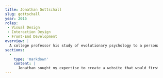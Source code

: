 ```yaml
---
title: Jonathan Gottschall
slug: gottschall
year: 2015
roles:
 - Visual Design
 - Interaction Design
 - Front-End Development
overview: |
  A college professor his study of evolutionary psychology to a personal level, joining an MMA gym and fighting for answers to the question: "Why do men fight?" After his experience, Jonathan Gottschall wrote "The Professor in the Cage" and looked to me for a platform to market this new work.
sections:
  -
    type: 'markdown'
    content: |
      Jonathan sought my expertise to create a website that would first and foremost represent and market his new book. The website would also provide an outlet for him to present his older works, display writings and press mentions, and provide information on how to contact him.
---
```

